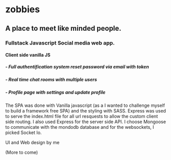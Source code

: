 # zobbies

## A place to meet like minded people.

### Fullstack Javascript Social media web app.

#### Client side vanilla JS

##### - Full authentification system reset password via email with token
##### - Real time chat rooms with multiple users
##### - Profile page with settings and update profile

The SPA was done with Vanilla javascript (as a I wanted to challenge myself to build a framework free SPA) and the styling with SASS. Express was used to serve the index.html file for all url resquests to allow the custom client side routing. I also used Express for the server side API. I choose Mongoose to communicate with the mondodb database and for the websockets, I picked Socket Io.

UI and Web design by me

(More to come)
